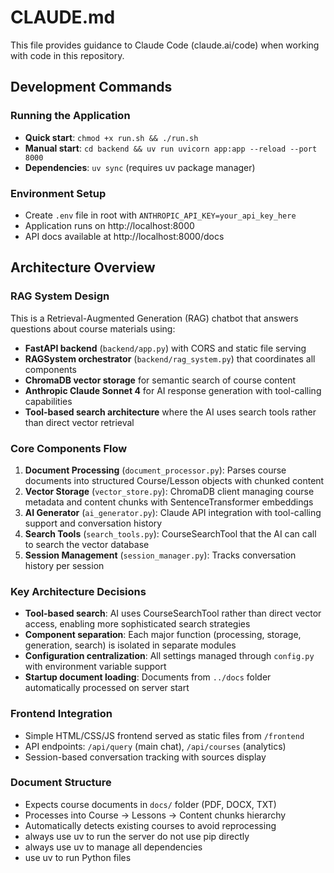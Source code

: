 
# CLAUDE.md

This file provides guidance to Claude Code (claude.ai/code) when working with code in this repository.

## Development Commands

### Running the Application
- **Quick start**: `chmod +x run.sh && ./run.sh`
- **Manual start**: `cd backend && uv run uvicorn app:app --reload --port 8000`
- **Dependencies**: `uv sync` (requires uv package manager)

### Environment Setup
- Create `.env` file in root with `ANTHROPIC_API_KEY=your_api_key_here`
- Application runs on http://localhost:8000
- API docs available at http://localhost:8000/docs

## Architecture Overview

### RAG System Design
This is a Retrieval-Augmented Generation (RAG) chatbot that answers questions about course materials using:
- **FastAPI backend** (`backend/app.py`) with CORS and static file serving
- **RAGSystem orchestrator** (`backend/rag_system.py`) that coordinates all components
- **ChromaDB vector storage** for semantic search of course content
- **Anthropic Claude Sonnet 4** for AI response generation with tool-calling capabilities
- **Tool-based search architecture** where the AI uses search tools rather than direct vector retrieval

### Core Components Flow
1. **Document Processing** (`document_processor.py`): Parses course documents into structured Course/Lesson objects with chunked content
2. **Vector Storage** (`vector_store.py`): ChromaDB client managing course metadata and content chunks with SentenceTransformer embeddings
3. **AI Generator** (`ai_generator.py`): Claude API integration with tool-calling support and conversation history
4. **Search Tools** (`search_tools.py`): CourseSearchTool that the AI can call to search the vector database
5. **Session Management** (`session_manager.py`): Tracks conversation history per session

### Key Architecture Decisions
- **Tool-based search**: AI uses CourseSearchTool rather than direct vector access, enabling more sophisticated search strategies
- **Component separation**: Each major function (processing, storage, generation, search) is isolated in separate modules
- **Configuration centralization**: All settings managed through `config.py` with environment variable support
- **Startup document loading**: Documents from `../docs` folder automatically processed on server start

### Frontend Integration
- Simple HTML/CSS/JS frontend served as static files from `/frontend`
- API endpoints: `/api/query` (main chat), `/api/courses` (analytics)
- Session-based conversation tracking with sources display

### Document Structure
- Expects course documents in `docs/` folder (PDF, DOCX, TXT)
- Processes into Course → Lessons → Content chunks hierarchy
- Automatically detects existing courses to avoid reprocessing
- always use uv to run the server do not use pip directly
- always use uv to manage all dependencies
- use uv to run Python files